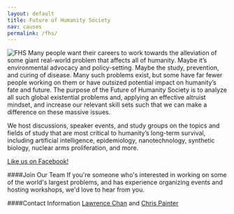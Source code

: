 ```yaml
---
layout: default
title: Future of Humanity Society
nav: causes
permalink: /fhs/
---
```

![FHS](/assets/fhsbannersmall.png)
Many people want their careers to work towards the alleviation of some giant real-world problem that affects all of humanity. Maybe it’s environmental advocacy and policy-setting. Maybe the study, prevention, and curing of disease. Many such problems exist, but some have far fewer people working on them or have outsized potential impact on humanity’s fate and future. The purpose of the Future of Humanity Society is to analyze all such global existential problems and, applying an effective altruist mindset, and increase our relevant skill sets such that we can make a difference on these massive issues.

We host discussions, speaker events, and study groups on the topics and fields of study that are most critical to humanity’s long-term survival, including artificial intelligence, epidemiology, nanotechnology, synthetic biology, nuclear arms proliferation, and more.

[Like us on Facebook!](https://www.facebook.com/futureofhumanitysociety/timeline)

####Join Our Team
If you're someone who's interested in working on some of the world's largest problems, and has experience organizing events and hosting workshops, we'd love to hear from you. 

####Contact Information
[Lawrence Chan](/team/#Lawrence-Chan) and [Chris Painter](/team/#Chris-Painter)
